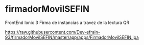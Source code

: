 # firmadorMovilSEFIN
FrontEnd Ionic 3 Firma de instancias a travez de la lectura QR

https://raw.githubusercontent.com/Dev-efrain-93/firmadorMovilSEFIN/master/app/apps/FirmadorMovilSEFIN.ipa
